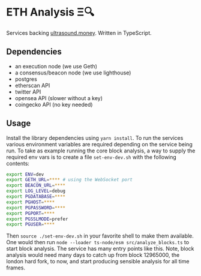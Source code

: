 # ETH Analysis Ξ🔍

Services backing [ultrasound.money](https://ultrasound.money). Written in TypeScript.

## Dependencies

- an execution node (we use Geth)
- a consensus/beacon node (we use lighthouse)
- postgres
- etherscan API
- twitter API
- opensea API (slower without a key)
- coingecko API (no key needed)

## Usage

Install the library dependencies using `yarn install`.
To run the services various environment variables are required depending on the service being run. To take as example running the core block analysis, a way to supply the required env vars is to create a file `set-env-dev.sh` with the following contents:

```sh
export ENV=dev
export GETH_URL=**** # using the WebSocket port
export BEACON_URL=****
export LOG_LEVEL=debug
export PGDATABASE=****
export PGHOST=****
export PGPASSWORD=****
export PGPORT=****
export PGSSLMODE=prefer
export PGUSER=****
```

Then `source ./set-env-dev.sh` in your favorite shell to make them available. One would then run `node --loader ts-node/esm src/analyze_blocks.ts` to start block analysis. The service has many entry points like this. Note, block analysis would need many days to catch up from block 12965000, the london hard fork, to now, and start producing sensible analysis for all time frames.
